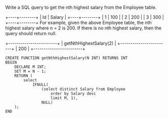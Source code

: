 Write a SQL query to get the nth highest salary from the Employee table.

+----+--------+
| Id | Salary |
+----+--------+
| 1  | 100    |
| 2  | 200    |
| 3  | 300    |
+----+--------+
For example, given the above Employee table, the nth highest salary where n = 2 is 200. If there is no nth highest salary, then the query should return null.

+------------------------+
| getNthHighestSalary(2) |
+------------------------+
| 200                    |
+------------------------+

```
CREATE FUNCTION getNthHighestSalary(N INT) RETURNS INT
BEGIN
    DECLARE M INT;
    SET M = N - 1;
    RETURN (
        select
            IFNULL(
                (select distinct Salary from Employee
                    order by Salary desc
                    limit M, 1),
                NULL)
    );
END
```
